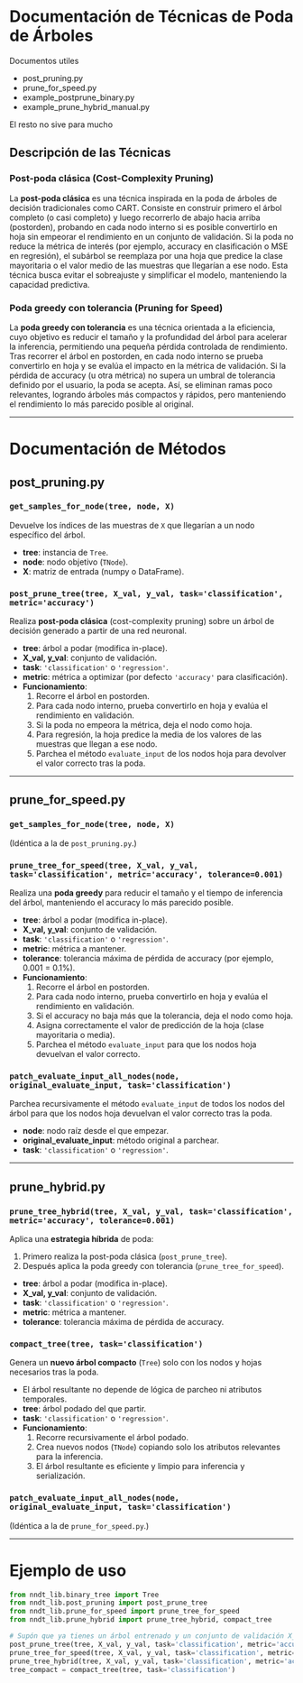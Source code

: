# Documentación de Técnicas de Poda de Árboles
Documentos utiles

- post_pruning.py
- prune_for_speed.py
- example_postprune_binary.py
- example_prune_hybrid_manual.py

El resto no sive para mucho

## Descripción de las Técnicas

### Post-poda clásica (Cost-Complexity Pruning)
La **post-poda clásica** es una técnica inspirada en la poda de árboles de decisión tradicionales como CART. Consiste en construir primero el árbol completo (o casi completo) y luego recorrerlo de abajo hacia arriba (postorden), probando en cada nodo interno si es posible convertirlo en hoja sin empeorar el rendimiento en un conjunto de validación. Si la poda no reduce la métrica de interés (por ejemplo, accuracy en clasificación o MSE en regresión), el subárbol se reemplaza por una hoja que predice la clase mayoritaria o el valor medio de las muestras que llegarían a ese nodo. Esta técnica busca evitar el sobreajuste y simplificar el modelo, manteniendo la capacidad predictiva.

### Poda greedy con tolerancia (Pruning for Speed)
La **poda greedy con tolerancia** es una técnica orientada a la eficiencia, cuyo objetivo es reducir el tamaño y la profundidad del árbol para acelerar la inferencia, permitiendo una pequeña pérdida controlada de rendimiento. Tras recorrer el árbol en postorden, en cada nodo interno se prueba convertirlo en hoja y se evalúa el impacto en la métrica de validación. Si la pérdida de accuracy (u otra métrica) no supera un umbral de tolerancia definido por el usuario, la poda se acepta. Así, se eliminan ramas poco relevantes, logrando árboles más compactos y rápidos, pero manteniendo el rendimiento lo más parecido posible al original.

---

# Documentación de Métodos

## post_pruning.py

### `get_samples_for_node(tree, node, X)`
Devuelve los índices de las muestras de `X` que llegarían a un nodo específico del árbol.
- **tree**: instancia de `Tree`.
- **node**: nodo objetivo (`TNode`).
- **X**: matriz de entrada (numpy o DataFrame).

### `post_prune_tree(tree, X_val, y_val, task='classification', metric='accuracy')`
Realiza **post-poda clásica** (cost-complexity pruning) sobre un árbol de decisión generado a partir de una red neuronal.
- **tree**: árbol a podar (modifica in-place).
- **X_val, y_val**: conjunto de validación.
- **task**: `'classification'` o `'regression'`.
- **metric**: métrica a optimizar (por defecto `'accuracy'` para clasificación).
- **Funcionamiento**:
  1. Recorre el árbol en postorden.
  2. Para cada nodo interno, prueba convertirlo en hoja y evalúa el rendimiento en validación.
  3. Si la poda no empeora la métrica, deja el nodo como hoja.
  4. Para regresión, la hoja predice la media de los valores de las muestras que llegan a ese nodo.
  5. Parchea el método `evaluate_input` de los nodos hoja para devolver el valor correcto tras la poda.

---

## prune_for_speed.py

### `get_samples_for_node(tree, node, X)`
(Idéntica a la de `post_pruning.py`.)

### `prune_tree_for_speed(tree, X_val, y_val, task='classification', metric='accuracy', tolerance=0.001)`
Realiza una **poda greedy** para reducir el tamaño y el tiempo de inferencia del árbol, manteniendo el accuracy lo más parecido posible.
- **tree**: árbol a podar (modifica in-place).
- **X_val, y_val**: conjunto de validación.
- **task**: `'classification'` o `'regression'`.
- **metric**: métrica a mantener.
- **tolerance**: tolerancia máxima de pérdida de accuracy (por ejemplo, 0.001 = 0.1%).
- **Funcionamiento**:
  1. Recorre el árbol en postorden.
  2. Para cada nodo interno, prueba convertirlo en hoja y evalúa el rendimiento en validación.
  3. Si el accuracy no baja más que la tolerancia, deja el nodo como hoja.
  4. Asigna correctamente el valor de predicción de la hoja (clase mayoritaria o media).
  5. Parchea el método `evaluate_input` para que los nodos hoja devuelvan el valor correcto.

### `patch_evaluate_input_all_nodes(node, original_evaluate_input, task='classification')`
Parchea recursivamente el método `evaluate_input` de todos los nodos del árbol para que los nodos hoja devuelvan el valor correcto tras la poda.
- **node**: nodo raíz desde el que empezar.
- **original_evaluate_input**: método original a parchear.
- **task**: `'classification'` o `'regression'`.

---

## prune_hybrid.py

### `prune_tree_hybrid(tree, X_val, y_val, task='classification', metric='accuracy', tolerance=0.001)`
Aplica una **estrategia híbrida** de poda:
1. Primero realiza la post-poda clásica (`post_prune_tree`).
2. Después aplica la poda greedy con tolerancia (`prune_tree_for_speed`).
- **tree**: árbol a podar (modifica in-place).
- **X_val, y_val**: conjunto de validación.
- **task**: `'classification'` o `'regression'`.
- **metric**: métrica a mantener.
- **tolerance**: tolerancia máxima de pérdida de accuracy.

### `compact_tree(tree, task='classification')`
Genera un **nuevo árbol compacto** (`Tree`) solo con los nodos y hojas necesarios tras la poda.
- El árbol resultante no depende de lógica de parcheo ni atributos temporales.
- **tree**: árbol podado del que partir.
- **task**: `'classification'` o `'regression'`.
- **Funcionamiento**:
  1. Recorre recursivamente el árbol podado.
  2. Crea nuevos nodos (`TNode`) copiando solo los atributos relevantes para la inferencia.
  3. El árbol resultante es eficiente y limpio para inferencia y serialización.

### `patch_evaluate_input_all_nodes(node, original_evaluate_input, task='classification')`
(Idéntica a la de `prune_for_speed.py`.)

---

# Ejemplo de uso

```python
from nndt_lib.binary_tree import Tree
from nndt_lib.post_pruning import post_prune_tree
from nndt_lib.prune_for_speed import prune_tree_for_speed
from nndt_lib.prune_hybrid import prune_tree_hybrid, compact_tree

# Supón que ya tienes un árbol entrenado y un conjunto de validación X_val, y_val
post_prune_tree(tree, X_val, y_val, task='classification', metric='accuracy')
prune_tree_for_speed(tree, X_val, y_val, task='classification', metric='accuracy', tolerance=0.001)
prune_tree_hybrid(tree, X_val, y_val, task='classification', metric='accuracy', tolerance=0.001)
tree_compact = compact_tree(tree, task='classification')
``` 